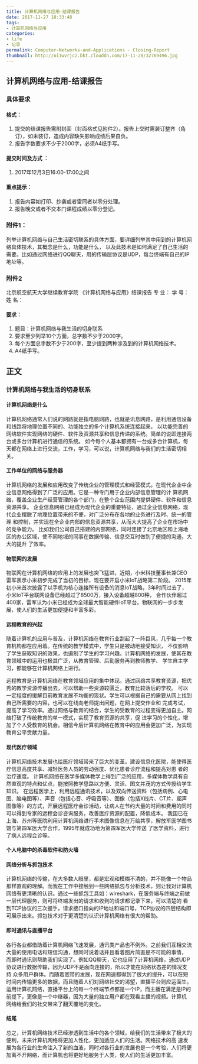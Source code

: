 ```yaml
---
title: 计算机网络与应用-结课报告
date: 2017-11-27 18:33:48
tags:
- 计算机网络与应用
categories:
- life
- 记录
permalink: Computer-Networks-and-Applications - Closing-Report
thumbnail: http://oi1wvrjc2.bkt.clouddn.com/17-11-28/32769496.jpg
---
```


计算机网络与应用-结课报告
----

### 具体要求

#### 格式：

1. 提交的结课报告需附封面（封面格式见附件2）。报告上交时需装订整齐（角订），如未装订，造成内容缺失影响成绩后果自负。
2. 报告字数要求不少于2000字，必须A4纸手写。

#### 提交时间及方式 ：

1. 2017年12月3日16:00-17:00之间

#### 重点提示：

1. 报告内容如打印、抄袭或者雷同者以零分处理。
2. 报告晚交或者不交本门课程成绩以零分登记。

### 附件1：

列举计算机网络与自己生活密切联系的具体方面，要详细列举其中用到的计算机网络具体技术，其概念是什么，功能是什么，
以及此技术是如何满足了自己生活的需要。比如通过网络进行QQ聊天，用的传输层协议是UDP，每台终端有自己的IP地址等。

### 附件2

北京航空航天大学继续教育学院
《计算机网络与应用》结课报告
专 业：
学 号：
姓 名：
 
#### 要求：

1. 题目：计算机网络与我生活的切身联系
2. 要求至少列举10个方面，总字数不少于2000字。
3. 每个方面总字数不少于200字，至少提到两种涉及到的计算机网络技术。
4. A4纸手写。

## 正文

### 计算机网络与我生活的切身联系

#### 计算机网络是什么

计算机网络通常人们说的网路就是指电脑网路，也就是讯息网路，是利用通信设备和线路将地理位置不同的、功能独立的多个计算机系统连接起来，
以功能完善的网络软件实现网络的硬件、软件及资源共享和信息传递的系统。简单的说即连接两台或多台计算机进行通信的系统。
如今每个人基本都拥有一台或多台计算机，每天都在网络上进行交流，工作，学习，可以说，计算机网络与我们的生活密切相关。

#### 工作单位的网络与服务器

计算机网络的发展和应用改变了传统企业的管理模式和经营模式。在现代企业中企业信息网络得到了广泛的应用。它是一种专门用于企业内部信息管理的计
算机网络，覆盖企业生产经营管理的各个部门，在整个企业范围内提供硬件、软件和信息资源共享。
企业信息网络已经成为现代企业的重要特征，通过企业信息网络，现代企业摆脱了地理位置带来的不便，对广泛分布在各地的业务进行及时、统一的管理
和控制，并实现在全企业内部的信息资源共享，从而大大提高了企业在市场中的竞争能力。 
比如我们公司自己搭建的内部网络，同时连接了北京地区和上海地区的办公区域，使不同地域的同事在数据传输、信息交互时做到了便捷的沟通，大大的提升
了效率。

#### 物联网的发展

物联网在计算机网络的应用上的发展也突飞猛进，近期，小米科技董事长兼CEO雷军表示小米初步完成了当初的目标，现在要开启小米IoT战略第二阶段。
2015年初小米首次披露了以手机为核心连接所有设备的消息IoT战略，3年时间过去了，小米IoT平台联网设备已经超过了8500万，接入设备超越800种，
合作伙伴超过400家，雷军认为小米已经成为全球最大智能硬件IoT平台。物联网的一步步发展，使人们的生活更加便捷和丰富多彩。


#### 远程教育的兴起

随着计算机的应用与普及，计算机网络在教育行业刮起了一阵巨风，几乎每一个教育机构都在应用着。在传统的教学模式中，学生只是被动地接受知识，
不仅影响了学生获取知识的效果，也遏制了学生的学习兴趣。计算机网络的发展，使其在教育领域中的运用也极其广泛，从教育管理、后勤服务再到教师教学、
学生自主学习，都能够在计算机网络上进行。

远程教育是计算机网络在教育领域应用的集中体现。通过网络共享教育资源，把优秀的教学资源传播出去，可以帮助一些资源较匮乏，教育比较落后的学校。
可以一定程度的缓解目前教育发展不均衡的现状。学生可以根据自己的需要从网上找到自己所需要的内容，也可以在线向老师提出问题，在网上提交作业和
完成考试，提高了学习效率。通过网络与教育的结合，学生的受教育的过程变得更加自主。网络打破了传统教育的单一模式，实现了教育资源的共享，促
进学习的个性化，增加了个人受教育的机会。相信今后计算机网络在教育中的应用会更加广泛，为实现教育公平贡献力量。

#### 现代医疗领域

计算机网络技术发展也给医疗领域带来了巨大的变革。建设信息化医院，能使得医疗信息高度共享、减轻医务人员的劳动强度、优化患者诊疗流程和提高对患
者的治疗速度。 
计算机网络在医学多媒体教学上得到广泛的应用，多媒体教学具有自然直观的特点和优点，能按照教学思路以方便、灵活、图文并茂的方式传授给学生知识。
在远程医学上，利用远程通讯技术，以及双向传送资料（包括病例、心电图、脑电图等）、声音（包括心音、呼吸音等）、图像（包括X线片、CT片、超声
图像等）的方式，开展远程医疗会诊活动，让病人在节约大量的时间和费用的同时可以得到专家的远程会诊咨询服务，改善医疗资源的配置，降低成本。
我国已在上海、苏州等医院利用计算机网络进行手术图像信息在万给共享，解放军医学图书馆与第四军医大学合作，1995年就成功地为第四军医大学传送
了医学资料，进行了病人远程会诊等。 

#### 个人电脑中的杀毒软件和防火墙

#### 网络分析与抓包技术

计算机网络的传输，在大多数人眼里，都是宏观和模糊不清的，并不能像一个物品那样直观的理解。而我在工作中接触到一些网络抓包与分析技术，则让我对计算机
网络有更清晰的认识。通过一些抓包工具如：wireshark，在服务端与终端之前做一层代理服务，则可将终端发出的请求和收到的请求都记录下来，可以清楚的
看到TCP协议的三次握手，请求接口指向的IP地址和端口号，TCP协议的四层结构即可展示出来。抓包技术对于更清楚的认识计算机网络有很大的帮助。


#### 即时通讯与直播平台

各行各业都借助着计算机网络飞速发展，通讯类产品也不例外。之前我们互相交流大量的使用电话和短信沟通，想同时说着话并且看着图片简直是不可能的事情，
而即时通讯则帮助我们实现了。例如QQ聊天，它也应用了计算机网络，通过UDP协议进行数据传输，因为UDP不是面向连接的，所以才能在网络状态差的情况支持
众多用户群体。而随着宽带的发展，现在网速都得到了很大的提升，可以在短时间内传输更多的数据，而且随着人们对网络社交的渴望，直播平台则应运面生。
运用计算机网络，直播平台上的每一个终端节点都是一个IP，而主播在满足是IP的前提下，更像是一个中继器，因为大量的独立用户都在观看主播的视频。计算机
网络给我们的社交带来了翻天覆地的变化。

#### 结尾

总之，计算机网络技术已经渗透到生活中的各个领域，给我们的生活带来了极大的便利，未来计算机网络将更加人性化，更加适应人们的生活。网络技术的高
速发展为各行业的生命注入了新的血液，同时对各行业的发展也是一个考验，人们将更加离不开网络，而计算机也将更好地服务于人类，使人们的生活更加丰富。

